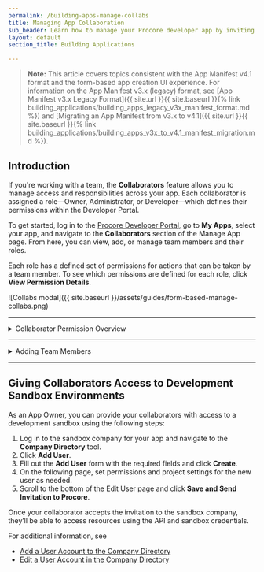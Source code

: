 ```yaml
---
permalink: /building-apps-manage-collabs
title: Managing App Collaboration
sub_header: Learn how to manage your Procore developer app by inviting collaborators and transferring app ownership.
layout: default
section_title: Building Applications

---
```


>**Note:** This article covers topics consistent with the App Manifest v4.1 format and the form-based app creation UI experience.
>For information on the App Manifest v3.x (legacy) format, see [App Manifest v3.x Legacy Format]({{ site.url }}{{ site.baseurl }}{% link building_applications/building_apps_legacy_v3x_manifest_format.md %}) and [Migrating an App Manifest from v3.x to v4.1]({{ site.url }}{{ site.baseurl }}{% link building_applications/building_apps_v3x_to_v4.1_manifest_migration.md %}).

## Introduction
If you're working with a team, the **Collaborators** feature allows you to manage access and responsibilities across your app. Each collaborator is assigned a role—Owner, Administrator, or Developer—which defines their permissions within the Developer Portal.

To get started, log in to the [Procore Developer Portal](https://developers.procore.com/signin), go to **My Apps**, select your app, and navigate to the **Collaborators** section of the Manage App page. From here, you can view, add, or manage team members and their roles.

Each role has a defined set of permissions for actions that can be taken by a team member. To see which permissions are defined for each role, click **View Permission Details**.

![Collabs modal]({{ site.baseurl }}/assets/guides/form-based-manage-collabs.png)

***
<details>
  <summary class="collapseListTierOne">Collaborator Permission Overview</summary>
    <p>
    Before inviting team members to collaborate on your app, it's important to understand the roles available and the actions each can perform within the Developer Portal. There are three collaborator roles:
    </p>
    <ul>
        <li><strong>Owner</strong> – Has full access to all app management capabilities, including inviting collaborators, editing app details, updating permissions, and transferring ownership.</li>
        <li><strong>Admin</strong> – Can manage app details, versions, and permissions, but cannot transfer ownership or remove the current Owner.</li>
        <li><strong>Developer</strong> – Can view app details and contribute to development, but cannot make changes to collaborator roles or publish to production.</li>
    </ul>
    <p>
    Refer to the table below for a complete breakdown of permissions by role:
    </p>
    <img src="{{ site.baseurl }}/assets/guides/collab-permissions.png" alt="Collaborator Role Permissions Overview" style="max-width:50%; margin-top:1rem;" />
</details>

***
<details>
    <summary class="collapseListTierOne">Adding Team Members</summary>
    <p>
    App Owners and Admins can invite team members to app and assign roles based on their responsibilities:
        <ol>
            <li>Open your app in the Developer Portal and go to the <b>Collaborators</b> section.</li>
            <li>Click <b>Add Another User</b>.</li>
            <li>Enter the team member’s email address, choose their role (<b>Admin</b> or <b>Developer</b>), and click <b>Send Invitation</b>.</li>
        </ol>
        Once added, the invited user will receive an email to confirm the additional. Once they accept, they gain access to the app with permissions aligned to their assigned role.

***
<details>
    <summary class="collapseListTierOne">Removing Team Members</summary>
    <p>
    App Owners and Admins can remove collaborators from the app:
        <ol>
            <li>Open your app and go to the <b>Collaborators</b> section.</li>
            <li>Click the three-dot menu (<b>⋮</b>) next to the desired collaborator.</li> 
            <li>Select <b>Remove from Project</b> and confirm the action.</li>
        </ol>
        Once removed, the team member will no longer have access to the app in the Developer Portal.
    </p>

***
</details>
    <summary class="collapseListTierOne">Changing App Ownership</summary>
    <p>
    App Owners can transfer ownership to another team member already added to the app:
        <ol>
            <li>Open your app and go to the <b>Collaborators</b> section.</li>
            <li>Click the three-dot menu (<b>⋮</b>) next to the desired collaborator.</li> 
            <li>Select <b>Transfer App Ownership</b> and confirm the action.</li>
        </ol>
        If the current App Owner is no longer with your organization, Procore can help reassign ownership. To initiate this process, email <a href="mailto:apisupport@procore.com">apisupport@procore.com</a>. Please note that specific criteria must be met before a transfer can be completed.
    </p>
</details>

***
## Giving Collaborators Access to Development Sandbox Environments

As an App Owner, you can provide your collaborators with access to a development sandbox using the following steps:

1. Log in to the sandbox company for your app and navigate to the **Company Directory** tool.
2. Click **Add User**.
3. Fill out the **Add User** form with the required fields and click **Create**.
4. On the following page, set permissions and project settings for the new user as needed.
5. Scroll to the bottom of the Edit User page and click **Save and Send Invitation to Procore**.

Once your collaborator accepts the invitation to the sandbox company, they’ll be able to access resources using the API and sandbox credentials.

For additional information, see 
- [Add a User Account to the Company Directory](https://support.procore.com/products/online/user-guide/company-level/directory/tutorials/add-a-user-account-to-the-company-directory)
- [Edit a User Account in the Company Directory](https://support.procore.com/products/online/user-guide/company-level/directory/tutorials/edit-a-user-account-in-the-company-directory)

